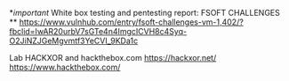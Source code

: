 **important* White box testing and pentesting report: FSOFT CHALLENGES **
https://www.vulnhub.com/entry/fsoft-challenges-vm-1,402/?fbclid=IwAR20urbV7sGTe4n4ImgcICVH8c4Syq-O2JiNZJGeMgvmtf3YeCVI_9KDa1c

Lab HACKXOR and hackthebox.com
https://hackxor.net/
https://www.hackthebox.com/
